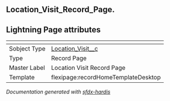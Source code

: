 ## Location_Visit_Record_Page.

## Lightning Page attributes

|<!-- -->|<!-- -->|
|:---|:---|
|Sobject Type|[Location_Visit__c](../objects/Location_Visit__c.md)|
|Type| Record Page|
|Master Label|Location Visit Record Page|
|Template|flexipage:recordHomeTemplateDesktop|




<!-- Page description -->


_Documentation generated with [sfdx-hardis](https://sfdx-hardis.cloudity.com)_

